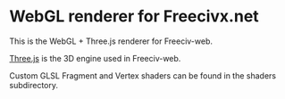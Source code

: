 WebGL renderer for Freecivx.net
===============================

This is the WebGL + Three.js renderer for Freeciv-web.

[Three.js](https://threejs.org/) is the 3D engine used in Freeciv-web.

Custom GLSL Fragment and Vertex shaders can be found in the shaders subdirectory.